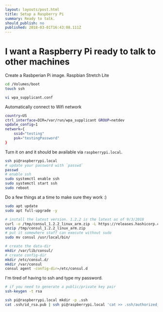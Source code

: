 ```yaml
---
layout: layouts/post.html
title: Setup a Raspberry Pi
summary: Ready to talk.
should_publish: no
published: 2018-03-01T16:43:08.111Z
---
```


# I want a Raspberry Pi ready to talk to other machines

Create a Rasbperian Pi image. Raspbian Stretch Lite

```bash
cd /Volumes/boot
touch ssh
```

```bash
vi wpa_supplicant.conf
```

Automatically connect to Wifi network

```bash
country=US
ctrl_interface=DIR=/var/run/wpa_supplicant GROUP=netdev
update_config=1
network={
    ssid="testing"
    psk="testingPassword"
}
```

Turn it on and it should be available via `raspberrypi.local`.

```bash
ssh pi@raspberrypi.local
# update your password with `passwd`
passwd
# enable ssh
sudo systemctl enable ssh
sudo systemctl start ssh
sudo reboot
```

Do a few things at a time to make sure they work :)

```bash
sudo apt update
sudo apt full-upgrade -y
```

```bash
# install the latest version. 1.2.2 is the latest as of 9/3/2018
curl -o /tmp/consul_1.2.2_linux_arm.zip -L https://releases.hashicorp.com/consul/1.2.2/consul_1.2.2_linux_arm.zip
unzip /tmp/consul_1.2.2_linux_arm.zip
# put it somewhere staff can execute without sudo
sudo mv consul /usr/local/bin/
```

```bash
# create the data-dir
mkdir /var/lib/consul/
# create config-dir
mkdir /etc/consul.d/
mkdir /var/consul
consul agent -config-dir=/etc/consul.d
```

I'm tired of having to ssh and type my password.

```bash
# if you need to generate a public/private key pair
ssh-keygen -t rsa

```

```bash
ssh pi@raspberrypi.local mkdir -p .ssh
cat .ssh/id_rsa.pub | ssh pi@raspberrypi.local 'cat >> .ssh/authorized_keys'
```